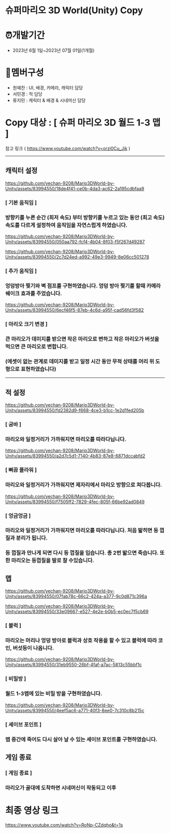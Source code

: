 # 슈퍼마리오 3D World(Unity) Copy

# ⏰개발기간
* 2023년 6월 1일~2023년 07월 01일(1개월)

# 📄멤버구성
* 원예찬 :  UI, 배경, 카메라, 캐릭터 담당
* 서민경 : 적 담당
* 류지민 : 캐릭터 & 배경 & 시네머신 담당

# Copy 대상 : [ 슈퍼 마리오 3D 월드 1-3 맵 ]
참고 링크 ( https://www.youtube.com/watch?v=orzi0Cu_Jik )

***
## 캐릭터 설정
  
https://github.com/yechan-9208/Mario3DWorld-by-Unity/assets/83994550/18de4f41-ce0b-4da3-ac62-2a195cdbfaa9

### [ 기본 움직임 ]
### 방향키를 누른 순간 (최저 속도) 부터 방향키를 누르고 있는 동안 (최고 속도) 속도를 다르게 설정하여 움직임을 자연스럽게 하였습니다.

https://github.com/yechan-9208/Mario3DWorld-by-Unity/assets/83994550/050aa792-fcf4-4b04-8f03-f5f267d49287

https://github.com/yechan-9208/Mario3DWorld-by-Unity/assets/83994550/2c7d24ed-a992-49e3-9949-8e06cc501278
### [ 추가 움직임 ]
### 엉덩방아 찢기와 벽 점프를 구현하였습니다. 엉덩 방아 찢기를 할때 카메라 쉐이크 효과를 주었습니다.

https://github.com/yechan-9208/Mario3DWorld-by-Unity/assets/83994550/6ecf46f5-87eb-4c6d-a95f-cad56fd3f582

### [ 마리오 크기 변경 ]
### 큰 마리오가 데미지를 받으면 작은 마리오로 변하고 작은 마리오가 버섯을 먹으면 큰 마리오로 변합니다.
### (에셋이 없는 관계로 데미지를 받고 일정 시간 동안 무적 상태를 머리 위 도형으로 표현하였습니다)

***

## 적 설정

https://github.com/yechan-9208/Mario3DWorld-by-Unity/assets/83994550/fd2382d9-f668-4ce3-b1cc-1e2d1fed205b
### [ 굼바 ]
### 마리오와 일정거리가 가까워지면 마리오를 따라다닙니다.

https://github.com/yechan-9208/Mario3DWorld-by-Unity/assets/83994550/a2d7c5d1-7140-4b83-87e8-6871dccabfd2
### [ 뻐끔 플라워 ]
### 마리오와 일정거리가 가까워지면 제자리에서 마리오 방향으로 쳐다봅니다.


https://github.com/yechan-9208/Mario3DWorld-by-Unity/assets/83994550/f7505ff2-7829-4fec-805f-66be92ad0849
### [ 엉금엉금 ]
### 마리오와 일정거리가 가까워지면 마리오를 따라다닙니다. 처음 밟히면 등 껍질과 분리가 됩니다.
### 등 껍질과 만나게 되면 다시 등 껍질을 입습니다. 총 2번 밟으면 죽습니다. 또한 마리오는 등껍질을 발로 찰 수있습니다.

## 맵

https://github.com/yechan-9208/Mario3DWorld-by-Unity/assets/83994550/07fab78c-66c2-424a-a377-9c0d871c396a

https://github.com/yechan-9208/Mario3DWorld-by-Unity/assets/83994550/33e09667-e527-4e2e-b0b5-ec0ec7f5cb69

### [ 블럭 ]
### 마리오는 머리나 엉덩 방아로 블럭과 상호 작용을 할 수 있고 블럭에 따라 코인, 버섯등이 나옵니다.


https://github.com/yechan-9208/Mario3DWorld-by-Unity/assets/83994550/31eb9550-26bf-4faf-a7ac-5813c55bbf1c

### [ 비밀방 ]
### 월드 1-3맵에 있는 비밀 방을 구현하였습니다.


https://github.com/yechan-9208/Mario3DWorld-by-Unity/assets/83994550/4eef5ac6-a771-40f3-8ee0-7c310c8b215c

### [ 세이브 포인트 ]
### 맵 중간에 죽어도 다시 살아 날 수 있는 세이브 포인트를 구현하였습니다.

## 게임 종료


### [ 게임 종료 ]
### 마리오가 골대에 도착하면 시네머신이 작동되고 이후 


# 최종 영상 링크
https://www.youtube.com/watch?v=RoNp-CZdqho&t=1s
